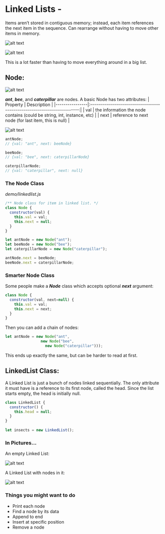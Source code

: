 # Linked Lists -

Items aren’t stored in contiguous memory; instead, each item references the next item in the sequence.
Can rearrange without having to move other items in memory.

![alt text][pic]

![alt text][pic2]

This is a lot faster than having to move everything around in a big list.

## Node:

![alt text][pic]

***ant***, ***bee***, and ***caterpillar*** are nodes.
A basic Node has two attributes:
| Property       | Description                                                              |
|----------------|:------------------------------------------------------------------------:|
| val            | the information the node contains (could be string, int, instance, etc)  |
| next           | reference to next node (for last item, this is null)                     |

![alt text][pic3]

```js
antNode;
// {val: "ant", next: beeNode}

beeNode;
// {val: "bee", next: caterpillarNode}

caterpillarNode;
// {val: "caterpillar", next: null}
```

### The Node Class
_demo/linkedlist.js_
```js
/** Node class for item in linked list. */
class Node {
  constructor(val) {
    this.val = val;
    this.next = null;
  }
}

let antNode = new Node("ant");
let beeNode = new Node("bee");
let caterpillarNode = new Node("caterpillar");

antNode.next = beeNode;
beeNode.next = caterpillarNode;
```

### Smarter Node Class
Some people make a ***Node*** class which accepts optional ***next*** argument:
```js
class Node {
  constructor(val, next=null) {
    this.val = val;
    this.next = next;
  }
}
```
Then you can add a chain of nodes:
```js
let antNode = new Node("ant",
                new Node("bee",
                  new Node("caterpillar")));
```
This ends up exactly the same, but can be harder to read at first.

## LinkedList Class:
A Linked List is just a bunch of nodes linked sequentially.
The only attribute it must have is a reference to its first node, called the head.
Since the list starts empty, the head is initially null.
```js
class LinkedList {
  constructor() {
    this.head = null;
  }
}
​
let insects = new LinkedList();
```

### In Pictures…
An empty Linked List:

![alt text][pic4]

A Linked List with nodes in it:

![alt text][pic5]

### Things you might want to do
- Print each node
- Find a node by its data
- Append to end
- Insert at specific position
- Remove a node

[pic]: https://lessons.springboard.com/image/https%3A%2F%2Fs3-us-west-2.amazonaws.com%2Fsecure.notion-static.com%2F401b7652-27b8-4938-81d1-311daa2b92e5%2Fgraphviz-9f6d3afd1fcffc954507216eef84cd1cd4caba7b.svg?table=block&id=bacf9910-de62-4fe7-a286-cb0030bc17cf&spaceId=163f1722-85e9-4a3c-adba-457a91094f00&userId=&cache=v2 "Linked List - Single Linked"

[pic2]: https://lessons.springboard.com/image/https%3A%2F%2Fs3-us-west-2.amazonaws.com%2Fsecure.notion-static.com%2F0daf9c80-7bab-4d4f-ae3b-18314d4283d0%2Fgraphviz-8dc9c57ef981ae722ab78c348baeae871346906b.svg?table=block&id=28e83c23-ffd4-48d5-a99b-ce2d34d77878&spaceId=163f1722-85e9-4a3c-adba-457a91094f00&userId=&cache=v2 "Linked List - Remove Node"

[pic3]: https://lessons.springboard.com/image/https%3A%2F%2Fs3-us-west-2.amazonaws.com%2Fsecure.notion-static.com%2F8303053c-7180-41dd-af77-623e1d28180e%2Fgraphviz-47db8833b9babda521c0baf524ba3c53ce176bd0.svg?table=block&id=6f7ccf1f-b0d2-46b4-94c4-3eb9ee8c28cf&spaceId=163f1722-85e9-4a3c-adba-457a91094f00&userId=&cache=v2 "Linked List - Nodes"

[pic4]: https://lessons.springboard.com/image/https%3A%2F%2Fs3-us-west-2.amazonaws.com%2Fsecure.notion-static.com%2F0f2a2e47-0fdd-4686-855f-ba6989ff0327%2Fgraphviz-b511f4ef91c1207372b8399fafa52940c94b3f9e.svg?table=block&id=53d00c2f-204a-4311-9639-93773f215a05&spaceId=163f1722-85e9-4a3c-adba-457a91094f00&userId=&cache=v2 "Linked List - Empty List"

[pic5]: https://lessons.springboard.com/image/https%3A%2F%2Fs3-us-west-2.amazonaws.com%2Fsecure.notion-static.com%2F91638b74-dbe8-4cdd-b35b-f482b39a76d3%2Fgraphviz-f131717711a4cdf15aa53ff1825064fde5b2f1ef.svg?table=block&id=ff7eb6e2-4c91-4254-8254-6f5319af5717&spaceId=163f1722-85e9-4a3c-adba-457a91094f00&userId=&cache=v2 "Linked List - List With Nodes"